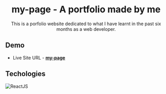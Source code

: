 <div align="center">

# my-page -  A portfolio made by me

This is a porfolio website dedicated to what I have learnt in the past six months as a web developer.

</div>


## Demo

- Live Site URL - **[my-page]()**

## Techologies

![ReactJS](https://img.shields.io/badge/ReactJS-blue?style=for-the-badge&logo=react&logoColor=white)
